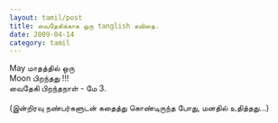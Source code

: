 ```yaml
---
layout: tamil/post
title: வைதேகிக்காக ஒரு tanglish கவிதை.
date: 2009-04-14
category: tamil
---
```


May மாதத்தில் ஒரு <br />
Moon பிறந்தது !!! <br />
வைதேகி பிறந்தநாள் - மே 3.<br />
<br />
(இன்றிரவு நண்பர்களுடன் கதைத்து கொண்டிருந்த போது, மனதில் உதித்தது...)<br />
<br />
